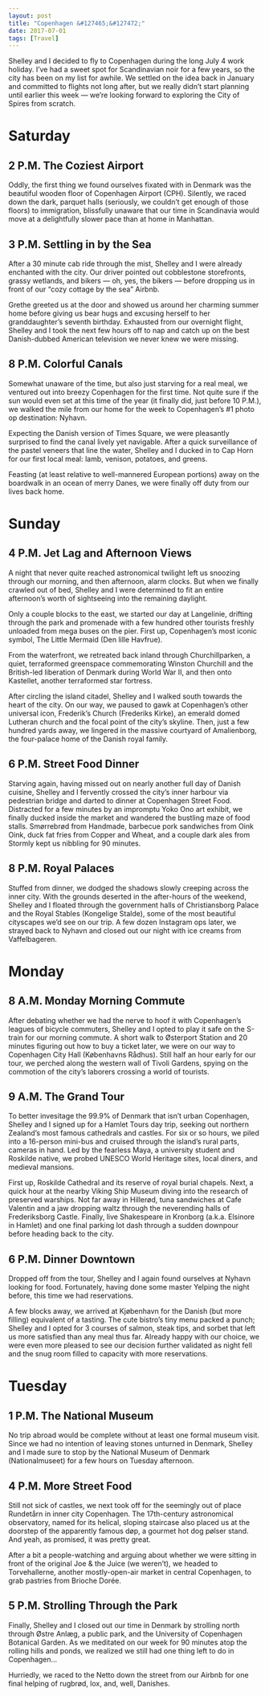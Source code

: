 ```yaml
---
layout: post
title: "Copenhagen &#127465;&#127472;"
date: 2017-07-01
tags: [Travel]
---
```


Shelley and I decided to fly to Copenhagen during the long July 4 work holiday. I’ve had a sweet spot for Scandinavian noir for a few years, so the city has been on my list for awhile. We settled on the idea back in January and committed to flights not long after, but we really didn’t start planning until earlier this week — we’re looking forward to exploring the City of Spires from scratch.

# Saturday

## 2 P.M. The Coziest Airport

Oddly, the first thing we found ourselves fixated with in Denmark was the beautiful wooden floor of Copenhagen Airport (CPH). Silently, we raced down the dark, parquet halls (seriously, we couldn’t get enough of those floors) to immigration, blissfully unaware that our time in Scandinavia would move at a delightfully slower pace than at home in Manhattan.

## 3 P.M. Settling in by the Sea

After a 30 minute cab ride through the mist, Shelley and I were already enchanted with the city. Our driver pointed out cobblestone storefronts, grassy wetlands, and bikers — oh, yes, the bikers — before dropping us in front of our “cozy cottage by the sea” Airbnb.

Grethe greeted us at the door and showed us around her charming summer home before giving us bear hugs and excusing herself to her granddaughter’s seventh birthday. Exhausted from our overnight flight, Shelley and I took the next few hours off to nap and catch up on the best Danish-dubbed American television we never knew we were missing.

## 8 P.M. Colorful Canals

Somewhat unaware of the time, but also just starving for a real meal, we ventured out into breezy Copenhagen for the first time. Not quite sure if the sun would even set at this time of the year (it finally did, just before 10 P.M.), we walked the mile from our home for the week to Copenhagen’s #1 photo op destination: Nyhavn.

Expecting the Danish version of Times Square, we were pleasantly surprised to find the canal lively yet navigable. After a quick surveillance of the pastel veneers that line the water, Shelley and I ducked in to Cap Horn for our first local meal: lamb, venison, potatoes, and greens.

Feasting (at least relative to well-mannered European portions) away on the boardwalk in an ocean of merry Danes, we were finally off duty from our lives back home.

# Sunday

## 4 P.M. Jet Lag and Afternoon Views

A night that never quite reached astronomical twilight left us snoozing through our morning, and then afternoon, alarm clocks. But when we finally crawled out of bed, Shelley and I were determined to fit an entire afternoon’s worth of sightseeing into the remaining daylight.

Only a couple blocks to the east, we started our day at Langelinie, drifting through the park and promenade with a few hundred other tourists freshly unloaded from mega buses on the pier. First up, Copenhagen’s most iconic symbol, The Little Mermaid (Den lille Havfrue).

From the waterfront, we retreated back inland through Churchillparken, a quiet, terraformed greenspace commemorating Winston Churchill and the British-led liberation of Denmark during World War II, and then onto Kastellet, another terraformed star fortress.

After circling the island citadel, Shelley and I walked south towards the heart of the city. On our way, we paused to gawk at Copenhagen’s other universal icon, Frederik’s Church (Frederiks Kirke), an emerald domed Lutheran church and the focal point of the city’s skyline. Then, just a few hundred yards away, we lingered in the massive courtyard of Amalienborg, the four-palace home of the Danish royal family.

## 6 P.M. Street Food Dinner

Starving again, having missed out on nearly another full day of Danish cuisine, Shelley and I fervently crossed the city’s inner harbour via pedestrian bridge and darted to dinner at Copenhagen Street Food. Distracted for a few minutes by an impromptu Yoko Ono art exhibit, we finally ducked inside the market and wandered the bustling maze of food stalls. Smørrebrød from Handmade, barbecue pork sandwiches from Oink Oink, duck fat fries from Copper and Wheat, and a couple dark ales from Stormly kept us nibbling for 90 minutes.

## 8 P.M. Royal Palaces

Stuffed from dinner, we dodged the shadows slowly creeping across the inner city. With the grounds deserted in the after-hours of the weekend, Shelley and I floated through the government halls of Christiansborg Palace and the Royal Stables (Kongelige Stalde), some of the most beautiful cityscapes we’d see on our trip. A few dozen Instagram ops later, we strayed back to Nyhavn and closed out our night with ice creams from Vaffelbageren.

# Monday

## 8 A.M. Monday Morning Commute

After debating whether we had the nerve to hoof it with Copenhagen’s leagues of bicycle commuters, Shelley and I opted to play it safe on the S-train for our morning commute. A short walk to Østerport Station and 20 minutes figuring out how to buy a ticket later, we were on our way to Copenhagen City Hall (Københavns Rådhus). Still half an hour early for our tour, we perched along the western wall of Tivoli Gardens, spying on the commotion of the city’s laborers crossing a world of tourists.

## 9 A.M. The Grand Tour

To better invesitage the 99.9% of Denmark that isn’t urban Copenhagen, Shelley and I signed up for a Hamlet Tours day trip, seeking out northern Zealand’s most famous cathedrals and castles. For six or so hours, we piled into a 16-person mini-bus and cruised through the island’s rural parts, cameras in hand. Led by the fearless Maya, a university student and Roskilde native, we probed UNESCO World Heritage sites, local diners, and medieval mansions.

First up, Roskilde Cathedral and its reserve of royal burial chapels. Next, a quick hour at the nearby Viking Ship Museum diving into the research of preserved warships. Not far away in Hillerød, tuna sandwiches at Cafe Valentin and a jaw dropping waltz through the neverending halls of Frederiksborg Castle. Finally, live Shakespeare in Kronborg (a.k.a. Elsinore in Hamlet) and one final parking lot dash through a sudden downpour before heading back to the city.

## 6 P.M. Dinner Downtown

Dropped off from the tour, Shelley and I again found ourselves at Nyhavn looking for food. Fortunately, having done some master Yelping the night before, this time we had reservations.

A few blocks away, we arrived at Kjøbenhavn for the Danish (but more filling) equivalent of a tasting. The cute bistro’s tiny menu packed a punch; Shelley and I opted for 3 courses of salmon, steak tips, and sorbet that left us more satisfied than any meal thus far. Already happy with our choice, we were even more pleased to see our decision further validated as night fell and the snug room filled to capacity with more reservations.

# Tuesday

## 1 P.M. The National Museum

No trip abroad would be complete without at least one formal museum visit. Since we had no intention of leaving stones unturned in Denmark, Shelley and I made sure to stop by the National Museum of Denmark (Nationalmuseet) for a few hours on Tuesday afternoon.

## 4 P.M. More Street Food

Still not sick of castles, we next took off for the seemingly out of place Rundetårn in inner city Copenhagen. The 17th-century astronomical observatory, named for its helical, sloping staircase also placed us at the doorstep of the apparently famous døp, a gourmet hot dog pølser stand. And yeah, as promised, it was pretty great.

After a bit a people-watching and arguing about whether we were sitting in front of the original Joe & the Juice (we weren’t), we headed to Torvehallerne, another mostly-open-air market in central Copenhagen, to grab pastries from Brioche Dorée.

## 5 P.M. Strolling Through the Park

Finally, Shelley and I closed out our time in Denmark by strolling north through Østre Anlæg, a public park, and the University of Copenhagen Botanical Garden. As we meditated on our week for 90 minutes atop the rolling hills and ponds, we realized we still had one thing left to do in Copenhagen…

Hurriedly, we raced to the Netto down the street from our Airbnb for one final helping of rugbrød, lox, and, well, Danishes.
